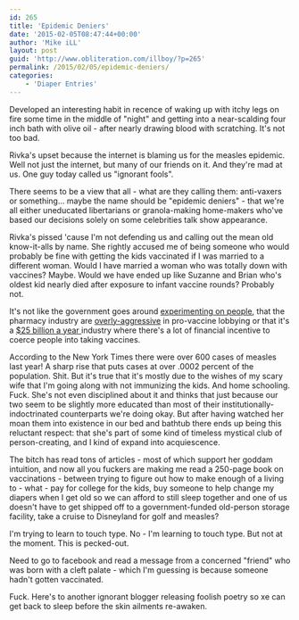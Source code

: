 ```yaml
---
id: 265
title: 'Epidemic Deniers'
date: '2015-02-05T08:47:44+00:00'
author: 'Mike iLL'
layout: post
guid: 'http://www.obliteration.com/illboy/?p=265'
permalink: /2015/02/05/epidemic-deniers/
categories:
    - 'Diaper Entries'
---
```


Developed an interesting habit in recence of waking up with itchy legs on fire some time in the middle of "night" and getting into a near-scalding four inch bath with olive oil - after nearly drawing blood with scratching. It's not too bad.

Rivka's upset because the internet is blaming us for the measles epidemic. Well not just the internet, but many of our friends on it. And they're mad at us. One guy today called us "ignorant fools".

There seems to be a view that all - what are they calling them: anti-vaxers or something... maybe the name should be "epidemic deniers" - that we're all either uneducated libertarians or granola-making home-makers who've based our decisions solely on some celebrities talk show appearance.

Rivka's pissed 'cause I'm not defending us and calling out the mean old know-it-alls by name. She rightly accused me of being someone who would probably be fine with getting the kids vaccinated if I was married to a different woman. Would I have married a woman who was totally down with vaccines? Maybe. Would we have ended up like Suzanne and Brian who's oldest kid nearly died after exposure to infant vaccine rounds? Probably not.

It's not like the government goes around <a title="Tuskegee syphilis experiment" href="http://en.wikipedia.org/wiki/Tuskegee_syphilis_experiment">experimenting on people</a>, that the pharmacy industry are <a title="Merck According to the National Institute of Health" href="http://www.ncbi.nlm.nih.gov/pubmed/22420796">overly-aggressive</a> in pro-vaccine lobbying or that it's a <a title="Top 5 Vaccine Companies" href="http://www.fiercevaccines.com/special-reports/top-5-vaccine-companies-revenue-2012">$25 billion a year </a>industry where there's a lot of financial incentive to coerce people into taking vaccines.

According to the New York Times there were over 600 cases of measles last year! A sharp rise that puts cases at over .0002 percent of the population. Shit. But it's true that it's mostly due to the wishes of my scary wife that I'm going along with not immunizing the kids. And home schooling. Fuck. She's not even disciplined about it and thinks that just because our two seem to be slightly more educated than most of their institutionally-indoctrinated counterparts we're doing okay. But after having watched her moan them into existence in our bed and bathtub there ends up being this reluctant respect: that she's part of some kind of timeless mystical club of person-creating, and I kind of expand into acquiescence.

The bitch has read tons of articles - most of which support her goddam intuition, and now all you fuckers are making me read a 250-page book on vaccinations - between trying to figure out how to make enough of a living to - what - pay for college for the kids, buy someone to help change my diapers when I get old so we can afford to still sleep together and one of us doesn't have to get shipped off to a government-funded old-person storage facility, take a cruise to Disneyland for golf and measles?

I'm trying to learn to touch type. No - I'm learning to touch type. But not at the moment. This is pecked-out.

Need to go to facebook and read a message from a concerned "friend" who was born with a cleft palate - which I'm guessing is because someone hadn't gotten vaccinated.

Fuck. Here's to another ignorant blogger releasing foolish poetry so xe can get back to sleep before the skin ailments re-awaken.